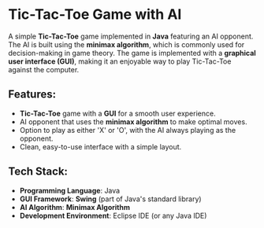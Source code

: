 # Tic-Tac-Toe Game with AI

A simple **Tic-Tac-Toe** game implemented in **Java** featuring an AI opponent. The AI is built using the **minimax algorithm**, which is commonly used for decision-making in game theory. The game is implemented with a **graphical user interface (GUI)**, making it an enjoyable way to play Tic-Tac-Toe against the computer.

## Features:
- **Tic-Tac-Toe** game with a **GUI** for a smooth user experience.
- AI opponent that uses the **minimax algorithm** to make optimal moves.
- Option to play as either 'X' or 'O', with the AI always playing as the opponent.
- Clean, easy-to-use interface with a simple layout.

## Tech Stack:
- **Programming Language**: Java
- **GUI Framework**: **Swing** (part of Java's standard library)
- **AI Algorithm**: **Minimax Algorithm**
- **Development Environment**: Eclipse IDE (or any Java IDE)
